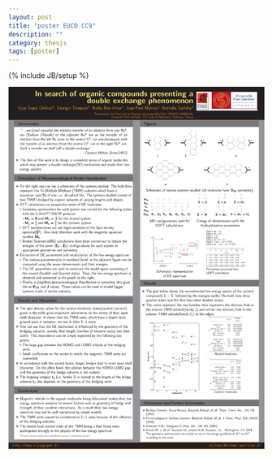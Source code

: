 ```yaml
---
layout: post
title: "poster EUCO CC9"
description: ""
category: thesis
tags: [poster]
---
```

{% include JB/setup %}

![Image](/images/EUCO_CC9/poster.jpg)

